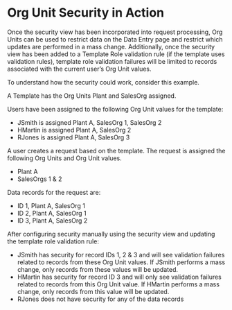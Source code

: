 # Org Unit Security in Action

Once the security view has been incorporated into request processing,
Org Units can be used to restrict data on the Data Entry page and
restrict which updates are performed in a mass change. Additionally,
once the security view has been added to a Template Role validation rule
(if the template uses validation rules), template role validation
failures will be limited to records associated with the current user’s
Org Unit values.

To understand how the security could work, consider this example.

A Template has the Org Units Plant and SalesOrg assigned.

Users have been assigned to the following Org Unit values for the
template:

  - JSmith is assigned Plant A, SalesOrg 1, SalesOrg 2
  - HMartin is assigned Plant A, SalesOrg 2
  - RJones is assigned Plant A, SalesOrg 3

A user creates a request based on the template. The request is assigned
the following Org Units and Org Unit values.

  - Plant A
  - SalesOrgs 1 & 2

Data records for the request are:

  - ID 1, Plant A, SalesOrg 1
  - ID 2, Plant A, SalesOrg 1
  - ID 3, Plant A, SalesOrg 2

After configuring security manually using the security view and updating
the template role validation rule:

  - JSmith has security for record IDs 1, 2 & 3 and will see validation
    failures related to records from these Org Unit values. If JSmith
    performs a mass change, only records from these values will be
    updated.
  - HMartin has security for record ID 3 and will only see validation
    failures related to records from this Org Unit value. If HMartin
    performs a mass change, only records from this value will be
    updated.
  - RJones does not have security for any of the data records
